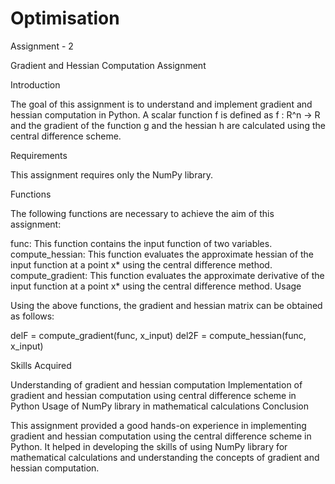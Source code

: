 # Optimisation
Assignment - 2

Gradient and Hessian Computation Assignment

Introduction

The goal of this assignment is to understand and implement gradient and hessian computation in Python. A scalar function f is defined as f : R^n → R and the gradient of the function g and the hessian h are calculated using the central difference scheme.

Requirements

This assignment requires only the NumPy library.

Functions

The following functions are necessary to achieve the aim of this assignment:

func: This function contains the input function of two variables.
compute_hessian: This function evaluates the approximate hessian of the input function at a point x* using the central difference method.
compute_gradient: This function evaluates the approximate derivative of the input function at a point x* using the central difference method.
Usage

Using the above functions, the gradient and hessian matrix can be obtained as follows:

delF = compute_gradient(func, x_input)
del2F = compute_hessian(func, x_input)


Skills Acquired

Understanding of gradient and hessian computation
Implementation of gradient and hessian computation using central difference scheme in Python
Usage of NumPy library in mathematical calculations
Conclusion

This assignment provided a good hands-on experience in implementing gradient and hessian computation using the central difference scheme in Python. It helped in developing the skills of using NumPy library for mathematical calculations and understanding the concepts of gradient and hessian computation.


